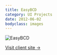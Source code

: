 ```yaml
---
title: EasyBCD
category: UI Projects
date: 2012-06-02
bodyclass: images
---
```


<img src="../assets/images/projects/easybcd-01.png" alt="EasyBCD" />

<p><a href="https://neosmart.net/EasyBCD/">Visit client site &rarr;</a></p>
